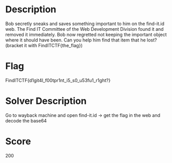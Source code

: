 # Description
Bob secretly sneaks and saves something important to him on the find-it.id web. The Find IT Committee of the Web Development Division found it and removed it immediately. Bob now regretted not keeping the important object where it should have been. Can you help him find that item that he lost? (bracket it with FindITCTF{the_flag})

# Flag
FindITCTF{d1git4l_f00tpr1nt_i5_s0_u53fu1_r1ght?}

# Solver Description
Go to wayback machine and open find-it.id -> get the flag in the web and decode the base64

# Score
200
